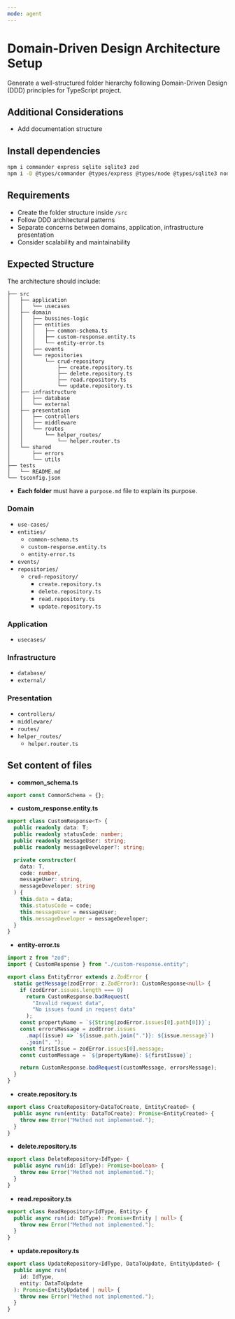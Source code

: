 ```yaml
---
mode: agent
---
```


# Domain-Driven Design Architecture Setup

Generate a well-structured folder hierarchy following Domain-Driven Design (DDD) principles for TypeScript project.

## Additional Considerations

- Add documentation structure

## Install dependencies

```bash
npm i commander express sqlite sqlite3 zod
npm i -D @types/commander @types/express @types/node @types/sqlite3 nodemon ts-node typescript
```

## Requirements

- Create the folder structure inside `/src`
- Follow DDD architectural patterns
- Separate concerns between domains, application, infrastructure presentation
- Consider scalability and maintainability

## Expected Structure

The architecture should include:

```
├── src
│   ├── application
│   │   └── usecases
│   ├── domain
│   │   ├── bussines-logic
│   │   ├── entities
│   │   │   ├── common-schema.ts
│   │   │   ├── custom-response.entity.ts
│   │   │   └── entity-error.ts
│   │   ├── events
│   │   └── repositories
│   │       └── crud-repository
│   │           ├── create.repository.ts
│   │           ├── delete.repository.ts
│   │           ├── read.repository.ts
│   │           └── update.repository.ts
│   ├── infrastructure
│   │   ├── database
│   │   └── external
│   ├── presentation
│   │   ├── controllers
│   │   ├── middleware
│   │   └── routes
│   │       └── helper_routes/
│   │           └── helper.router.ts
│   └── shared
│       ├── errors
│       └── utils
├── tests
│   └── README.md
└── tsconfig.json
```

- **Each folder** must have a `purpose.md` file to explain its purpose.

### **Domain**

- `use-cases/`
- `entities/`
  - `common-schema.ts`
  - `custom-response.entity.ts`
  - `entity-error.ts`
- `events/`
- `repositories/`
  - `crud-repository/`
    - `create.repository.ts`
    - `delete.repository.ts`
    - `read.repository.ts`
    - `update.repository.ts`

### **Application**

- `usecases/`

### **Infrastructure**

- `database/`
- `external/`

### **Presentation**

- `controllers/`
- `middleware/`
- `routes/`
- `helper_routes/`
  - `helper.router.ts`

## Set content of files

- **common_schema.ts**

```typescript
export const CommonSchema = {};
```

- **custom_response.entity.ts**

```typescript
export class CustomResponse<T> {
  public readonly data: T;
  public readonly statusCode: number;
  public readonly messageUser: string;
  public readonly messageDeveloper?: string;

  private constructor(
    data: T,
    code: number,
    messageUser: string,
    messageDeveloper: string
  ) {
    this.data = data;
    this.statusCode = code;
    this.messageUser = messageUser;
    this.messageDeveloper = messageDeveloper;
  }
}
```

- **entity-error.ts**

```typescript
import z from "zod";
import { CustomResponse } from "./custom-response.entity";

export class EntityError extends z.ZodError {
  static getMessage(zodError: z.ZodError): CustomResponse<null> {
    if (zodError.issues.length === 0)
      return CustomResponse.badRequest(
        "Invalid request data",
        "No issues found in request data"
      );
    const propertyName = `${String(zodError.issues[0].path[0])}`;
    const errorsMessage = zodError.issues
      .map((issue) => `${issue.path.join(".")}: ${issue.message}`)
      .join(", ");
    const firstIssue = zodError.issues[0].message;
    const customMessage = `${propertyName}: ${firstIssue}`;

    return CustomResponse.badRequest(customMessage, errorsMessage);
  }
}
```

- **create.repository.ts**

```typescript
export class CreateRepository<DataToCreate, EntityCreated> {
  public async run(entity: DataToCreate): Promise<EntityCreated> {
    throw new Error("Method not implemented.");
  }
}
```

- **delete.repository.ts**

```typescript
export class DeleteRepository<IdType> {
  public async run(id: IdType): Promise<boolean> {
    throw new Error("Method not implemented.");
  }
}
```

- **read.repository.ts**

```typescript
export class ReadRepository<IdType, Entity> {
  public async run(id: IdType): Promise<Entity | null> {
    throw new Error("Method not implemented.");
  }
}
```

- **update.repository.ts**

```typescript
export class UpdateRepository<IdType, DataToUpdate, EntityUpdated> {
  public async run(
    id: IdType,
    entity: DataToUpdate
  ): Promise<EntityUpdated | null> {
    throw new Error("Method not implemented.");
  }
}
```
